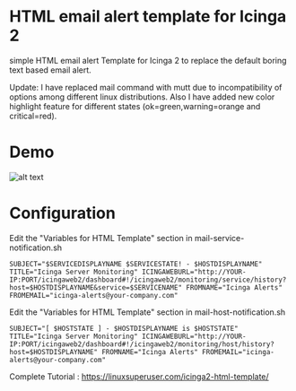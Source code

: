 # HTML email alert template for Icinga 2
simple HTML email alert Template for Icinga 2 to replace the default boring text based email alert.  

Update: I have replaced mail command with mutt due to incompatibility of options among different linux distributions. 
Also I have added new color highlight feature for different states (ok=green,warning=orange and critical=red).
# Demo 

![alt text](https://linuxsuperuser.com/wp-content/uploads/2017/07/icinga-2-html-email-template.png "HTML email alert Template for Icinga 2")

# Configuration 

Edit the "Variables for HTML Template" section in mail-service-notification.sh

`SUBJECT="$SERVICEDISPLAYNAME $SERVICESTATE! - $HOSTDISPLAYNAME"
TITLE="Icinga Server Monitoring"
ICINGAWEBURL="http://YOUR-IP:PORT/icingaweb2/dashboard#!/icingaweb2/monitoring/service/history?host=$HOSTDISPLAYNAME&service=$SERVICENAME"
FROMNAME="Icinga Alerts"
FROMEMAIL="icinga-alerts@your-company.com" `
	
Edit the "Variables for HTML Template" section in mail-host-notification.sh

`SUBJECT="[ $HOSTSTATE ] - $HOSTDISPLAYNAME is $HOSTSTATE"
TITLE="Icinga Server Monitoring"
ICINGAWEBURL="http://YOUR-IP:PORT/icingaweb2/dashboard#!/icingaweb2/monitoring/host/history?host=$HOSTDISPLAYNAME"
FROMNAME="Icinga Alerts"
FROMEMAIL="icinga-alerts@your-company.com" `

Complete Tutorial : https://linuxsuperuser.com/icinga2-html-template/
